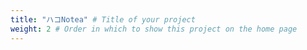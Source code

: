 ```yaml
---
title: "ハコNotea" # Title of your project
weight: 2 # Order in which to show this project on the home page
---
```

